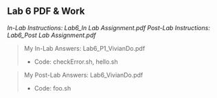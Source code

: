 ## Lab 6 PDF & Work

*In-Lab Instructions: Lab6_In Lab Assignment.pdf*
*Post-Lab Instructions: Lab6_Post Lab Assignment.pdf*

>My In-Lab Answers: Lab6_P1_VivianDo.pdf
>* Code: checkError.sh, hello.sh

>My Post-Lab Answers: Lab6_VivianDo.pdf
>* Code: foo.sh
